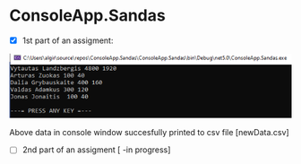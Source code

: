 # ConsoleApp.Sandas

- [x] 1st part of an assigment:

![Screenshot](SandasPNG.png)

Above data in console window succesfully printed to csv file [newData.csv] 

- [ ] 2nd part of an assigment [ -in progress]
